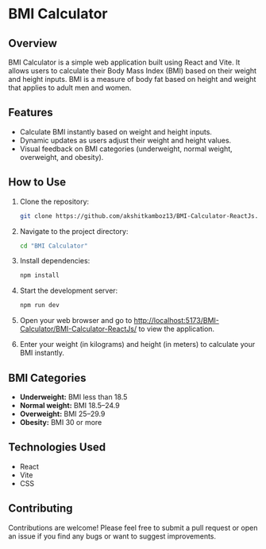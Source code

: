 # BMI Calculator

## Overview

BMI Calculator is a simple web application built using React and Vite. It allows users to calculate their Body Mass Index (BMI) based on their weight and height inputs. BMI is a measure of body fat based on height and weight that applies to adult men and women.

## Features

- Calculate BMI instantly based on weight and height inputs.
- Dynamic updates as users adjust their weight and height values.
- Visual feedback on BMI categories (underweight, normal weight, overweight, and obesity).

## How to Use

1. Clone the repository:

   ```bash
   git clone https://github.com/akshitkamboz13/BMI-Calculator-ReactJs.git
   ```

2. Navigate to the project directory:

   ```bash
   cd "BMI Calculator"
   ```

3. Install dependencies:

   ```bash
   npm install
   ```

4. Start the development server:

   ```bash
   npm run dev
   ```

5. Open your web browser and go to [http://localhost:5173/BMI-Calculator/BMI-Calculator-ReactJs/](http://localhost:5173/BMI-Calculator/BMI-Calculator-ReactJs/) to view the application.

6. Enter your weight (in kilograms) and height (in meters) to calculate your BMI instantly.

## BMI Categories

- **Underweight:** BMI less than 18.5
- **Normal weight:** BMI 18.5–24.9
- **Overweight:** BMI 25–29.9
- **Obesity:** BMI 30 or more

## Technologies Used

- React
- Vite
- CSS


## Contributing

Contributions are welcome! Please feel free to submit a pull request or open an issue if you find any bugs or want to suggest improvements.
